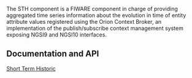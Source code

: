 The STH component is a FIWARE component in charge of providing aggregated time series information about the evolution in time of entity attribute values registered using the Orion Context Broker, an implementation of the publish/subscribe context management system exposing NGSI9 and NGSI10 interfaces.

## Documentation and API

[Short Term Historic](https://github.com/telefonicaid/IoT-STH)

